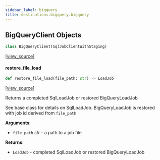 ```yaml
---
sidebar_label: bigquery
title: destinations.bigquery.bigquery
---
```


## BigQueryClient Objects

```python
class BigQueryClient(SqlJobClientWithStaging)
```

[[view_source]](https://github.com/dlt-hub/dlt/blob/30d0f64fb2cdbacc2e88fdb304371650f417e1f0/dlt/destinations/bigquery/bigquery.py#L134)

#### restore\_file\_load

```python
def restore_file_load(file_path: str) -> LoadJob
```

[[view_source]](https://github.com/dlt-hub/dlt/blob/30d0f64fb2cdbacc2e88fdb304371650f417e1f0/dlt/destinations/bigquery/bigquery.py#L156)

Returns a completed SqlLoadJob or restored BigQueryLoadJob

See base class for details on SqlLoadJob. BigQueryLoadJob is restored with job id derived from `file_path`

**Arguments**:

- `file_path` _str_ - a path to a job file
  

**Returns**:

- `LoadJob` - completed SqlLoadJob or restored BigQueryLoadJob

